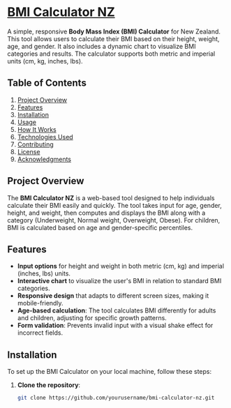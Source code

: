 # [BMI Calculator NZ](http://bmicalc.nz)

A simple, responsive **Body Mass Index (BMI) Calculator** for New Zealand. This tool allows users to calculate their BMI based on their height, weight, age, and gender. It also includes a dynamic chart to visualize BMI categories and results. The calculator supports both metric and imperial units (cm, kg, inches, lbs).

## Table of Contents

1. [Project Overview](#project-overview)
2. [Features](#features)
3. [Installation](#installation)
4. [Usage](#usage)
5. [How It Works](#how-it-works)
6. [Technologies Used](#technologies-used)
7. [Contributing](#contributing)
8. [License](#license)
9. [Acknowledgments](#acknowledgments)

## Project Overview

The **BMI Calculator NZ** is a web-based tool designed to help individuals calculate their BMI easily and quickly. The tool takes input for age, gender, height, and weight, then computes and displays the BMI along with a category (Underweight, Normal weight, Overweight, Obese). For children, BMI is calculated based on age and gender-specific percentiles.

## Features

- **Input options** for height and weight in both metric (cm, kg) and imperial (inches, lbs) units.
- **Interactive chart** to visualize the user's BMI in relation to standard BMI categories.
- **Responsive design** that adapts to different screen sizes, making it mobile-friendly.
- **Age-based calculation**: The tool calculates BMI differently for adults and children, adjusting for specific growth patterns.
- **Form validation**: Prevents invalid input with a visual shake effect for incorrect fields.

## Installation

To set up the BMI Calculator on your local machine, follow these steps:

1. **Clone the repository**:

   ```bash
   git clone https://github.com/yourusername/bmi-calculator-nz.git
